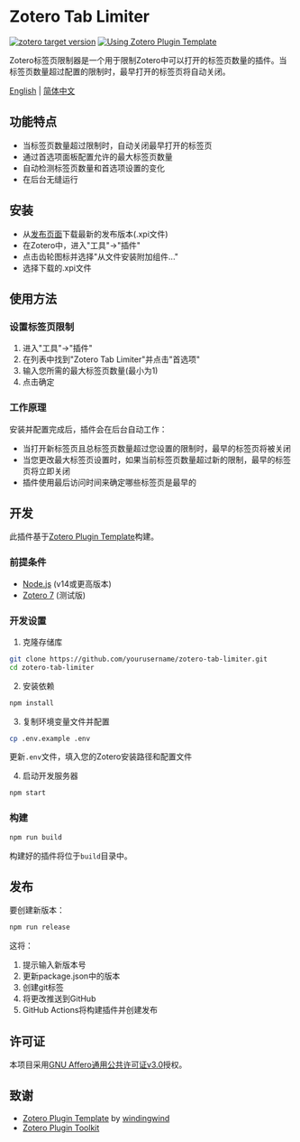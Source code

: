 # Zotero Tab Limiter

[![zotero target version](https://img.shields.io/badge/Zotero-7-green?style=flat-square&logo=zotero&logoColor=CC2936)](https://www.zotero.org)
[![Using Zotero Plugin Template](https://img.shields.io/badge/Using-Zotero%20Plugin%20Template-blue?style=flat-square&logo=github)](https://github.com/windingwind/zotero-plugin-template)

Zotero标签页限制器是一个用于限制Zotero中可以打开的标签页数量的插件。当标签页数量超过配置的限制时，最早打开的标签页将自动关闭。

[English](../README.md) | [简体中文](./README-zhCN.md)

## 功能特点

- 当标签页数量超过限制时，自动关闭最早打开的标签页
- 通过首选项面板配置允许的最大标签页数量
- 自动检测标签页数量和首选项设置的变化
- 在后台无缝运行

## 安装

- 从[发布页面](https://github.com/yourusername/zotero-tab-limiter/releases)下载最新的发布版本(.xpi文件)
- 在Zotero中，进入"工具"→"插件"
- 点击齿轮图标并选择"从文件安装附加组件..."
- 选择下载的.xpi文件

## 使用方法

### 设置标签页限制

1. 进入"工具"→"插件"
2. 在列表中找到"Zotero Tab Limiter"并点击"首选项"
3. 输入您所需的最大标签页数量(最小为1)
4. 点击确定

### 工作原理

安装并配置完成后，插件会在后台自动工作：

- 当打开新标签页且总标签页数量超过您设置的限制时，最早的标签页将被关闭
- 当您更改最大标签页设置时，如果当前标签页数量超过新的限制，最早的标签页将立即关闭
- 插件使用最后访问时间来确定哪些标签页是最早的

## 开发

此插件基于[Zotero Plugin Template](https://github.com/windingwind/zotero-plugin-template)构建。

### 前提条件

- [Node.js](https://nodejs.org/) (v14或更高版本)
- [Zotero 7](https://www.zotero.org/support/beta_builds) (测试版)

### 开发设置

1. 克隆存储库

```bash
git clone https://github.com/yourusername/zotero-tab-limiter.git
cd zotero-tab-limiter
```

2. 安装依赖

```bash
npm install
```

3. 复制环境变量文件并配置

```bash
cp .env.example .env
```

更新`.env`文件，填入您的Zotero安装路径和配置文件

4. 启动开发服务器

```bash
npm start
```

### 构建

```bash
npm run build
```

构建好的插件将位于`build`目录中。

## 发布

要创建新版本：

```bash
npm run release
```

这将：

1. 提示输入新版本号
2. 更新package.json中的版本
3. 创建git标签
4. 将更改推送到GitHub
5. GitHub Actions将构建插件并创建发布

## 许可证

本项目采用[GNU Affero通用公共许可证v3.0](LICENSE)授权。

## 致谢

- [Zotero Plugin Template](https://github.com/windingwind/zotero-plugin-template) by [windingwind](https://github.com/windingwind)
- [Zotero Plugin Toolkit](https://github.com/windingwind/zotero-plugin-toolkit)
